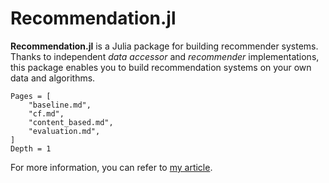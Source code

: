 # Recommendation.jl

**Recommendation.jl** is a Julia package for building recommender systems. Thanks to independent *data accessor* and *recommender* implementations, this package enables you to build recommendation systems on your own data and algorithms.

```@contents
Pages = [
    "baseline.md",
    "cf.md",
    "content_based.md",
    "evaluation.md",
]
Depth = 1
```

For more information, you can refer to [my article](http://takuti.me/note/recommendation-julia/).
